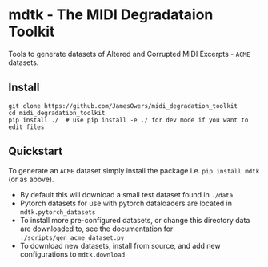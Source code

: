 # mdtk - The MIDI Degradataion Toolkit
Tools to generate datasets of Altered and Corrupted MIDI Excerpts - `ACME` datasets.

## Install

```
git clone https://github.com/JamesOwers/midi_degradation_toolkit
cd midi_degradation_toolkit
pip install ./  # use pip install -e ./ for dev mode if you want to edit files
```

## Quickstart

To generate an `ACME` dataset simply install the package i.e. `pip install mdtk` (or as above).

* By default this will download a small test dataset found in `./data`
* Pytorch datasets for use with pytorch dataloaders are located in `mdtk.pytorch_datasets`
* To install more pre-configured datasets, or change this directory data are downloaded to, see the documentation for 
`./scripts/gen_acme_dataset.py`
* To download new datasets, install from source, and add new configurations to `mdtk.download`


